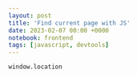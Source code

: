 ```yaml
---
layout: post
title: 'Find current page with JS'
date: 2023-02-07 00:00 +0000
notebook: frontend
tags: [javascript, devtools]
---
```

```
window.location
```